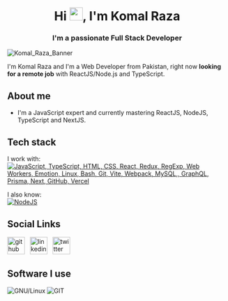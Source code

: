 <h1 align="center">Hi <img src="https://raw.githubusercontent.com/MartinHeinz/MartinHeinz/master/wave.gif" width="30px">, I'm Komal Raza</h1>
<h3 align="center">I'm a passionate Full Stack Developer </h3>


![Komal_Raza_Banner](https://github.com/user-attachments/assets/e389d063-9d27-497a-8da9-00572a6fd979)



I'm Komal Raza and I'm a Web Developer from Pakistan, right now **looking for a remote job** with ReactJS/Node.js and TypeScript.

## About me
* I'm a JavaScript expert and currently mastering ReactJS, NodeJS, TypeScript and NextJS.


## Tech stack
I work with:<br/>
[![JavaScript, TypeScript, HTML, CSS, React, Redux, RegExp, Web Workers, Emotion, Linux, Bash, Git, Vite, Webpack, MySQL,, GraphQL, Prisma, Next, GitHub, Vercel](https://skillicons.dev/icons?i=js,typescript,html,css,svg,react,redux,regex,workers,emotion,linux,bash,git,vite,webpack,mysql,graphql,prisma,next,github,vercel&perline=6)](https://skillicons.dev)

I also know:<br/>
[![NodeJS](https://skillicons.dev/icons?i=nodejs,sass)](https://skillicons.dev)


## Social Links

[<picture><source media='(prefers-color-scheme: dark)' srcset='https://api.iconify.design/simple-icons/github.svg?color=white&height=40'><source media='(prefers-color-scheme: light)' srcset='https://api.iconify.design/simple-icons/github.svg?color=black&height=40'><img alt='github logo' src='https://api.iconify.design/simple-icons/github.svg?color=black&height=40' height='40'></picture>](https://github.com/komal-raza)&nbsp; &nbsp;[<picture><source media='(prefers-color-scheme: dark)' srcset='https://api.iconify.design/simple-icons/linkedin.svg?color=white&height=40'><source media='(prefers-color-scheme: light)' srcset='https://api.iconify.design/simple-icons/linkedin.svg?color=black&height=40'><img alt='linkedin logo' src='https://api.iconify.design/simple-icons/linkedin.svg?color=black&height=40' height='40'></picture>](https://www.linkedin.com/in/komal-raza/)&nbsp; &nbsp;[<picture><source media='(prefers-color-scheme: dark)' srcset='https://api.iconify.design/simple-icons/twitter.svg?color=white&height=40'><source media='(prefers-color-scheme: light)' srcset='https://api.iconify.design/simple-icons/twitter.svg?color=black&height=40'><img alt='twitter logo' src='https://api.iconify.design/simple-icons/twitter.svg?color=black&height=40' height='40'></picture>](https://twitter.com/_komalraza)&nbsp; &nbsp;

## Software I use


![GNU/Linux](https://img.shields.io/badge/GNU%2fLinux-404040.svg?style=for-the-badge&logo=linux&logoColor=white)
![GIT](https://img.shields.io/badge/GIT-C45E00.svg?style=for-the-badge&logo=git&logoColor=white)





